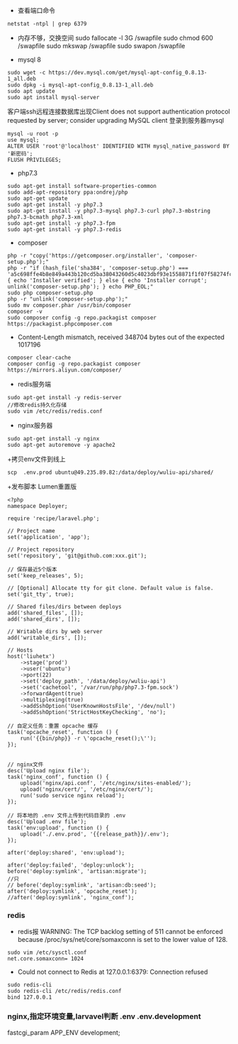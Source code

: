 + 查看端口命令
```
netstat -ntpl | grep 6379
```
+ 内存不够，交换空间
sudo fallocate -l 3G /swapfile
sudo chmod 600 /swapfile
sudo mkswap /swapfile
sudo swapon /swapfile

+ mysql 8
```
sudo wget -c https://dev.mysql.com/get/mysql-apt-config_0.8.13-1_all.deb 
sudo dpkg -i mysql-apt-config_0.8.13-1_all.deb
sudo apt update
sudo apt install mysql-server
```
客户端ssh远程连接数据库出现Client does not support authentication protocol requested by server; consider upgrading MySQL client
登录到服务器mysql
```
mysql -u root -p
use mysql;
ALTER USER 'root'@'localhost' IDENTIFIED WITH mysql_native_password BY '新密码';
FLUSH PRIVILEGES;
```
+ php7.3
```
sudo apt-get install software-properties-common
sudo add-apt-repository ppa:ondrej/php
sudo apt-get update
sudo apt-get install -y php7.3
sudo apt-get install -y php7.3-mysql php7.3-curl php7.3-mbstring php7.3-bcmath php7.3-xml
sudo apt-get install -y php7.3-fpm
sudo apt-get install -y php7.3-redis
```

+ composer
```
php -r "copy('https://getcomposer.org/installer', 'composer-setup.php');"
php -r "if (hash_file('sha384', 'composer-setup.php') === 'a5c698ffe4b8e849a443b120cd5ba38043260d5c4023dbf93e1558871f1f07f58274fc6f4c93bcfd858c6bd0775cd8d1') { echo 'Installer verified'; } else { echo 'Installer corrupt'; unlink('composer-setup.php'); } echo PHP_EOL;"
sudo php composer-setup.php
php -r "unlink('composer-setup.php');"
sudo mv composer.phar /usr/bin/composer
composer -v
sudo composer config -g repo.packagist composer https://packagist.phpcomposer.com
```
+ Content-Length mismatch, received 348704 bytes out of the expected 1017196
```
composer clear-cache
composer config -g repo.packagist composer https://mirrors.aliyun.com/composer/
```


+ redis服务端
```
sudo apt-get install -y redis-server
//修改redis持久化存储
sudo vim /etc/redis/redis.conf
```

+ nginx服务器
```
sudo apt-get install -y nginx
sudo apt-get autoremove -y apache2
```

+拷贝env文件到线上
```
scp  .env.prod ubuntu@49.235.89.82:/data/deploy/wuliu-api/shared/
```

+发布脚本 Lumen重置版
```
<?php
namespace Deployer;

require 'recipe/laravel.php';

// Project name
set('application', 'app');

// Project repository
set('repository', 'git@github.com:xxx.git');

// 保存最近5个版本
set('keep_releases', 5);

// [Optional] Allocate tty for git clone. Default value is false.
set('git_tty', true);

// Shared files/dirs between deploys
add('shared_files', []);
add('shared_dirs', []);

// Writable dirs by web server
add('writable_dirs', []);

// Hosts
host('liuhetx')
    ->stage('prod')
    ->user('ubuntu')
    ->port(22)
    ->set('deploy_path', '/data/deploy/wuliu-api')
    ->set('cachetool', '/var/run/php/php7.3-fpm.sock')
    ->forwardAgent(true)
    ->multiplexing(true)
    ->addSshOption('UserKnownHostsFile', '/dev/null')
    ->addSshOption('StrictHostKeyChecking', 'no');

// 自定义任务：重置 opcache 缓存
task('opcache_reset', function () {
    run('{{bin/php}} -r \'opcache_reset();\'');
});


// nginx文件
desc('Upload nginx file');
task('nginx_conf', function () {
    upload('nginx/api.conf', '/etc/nginx/sites-enabled/');
    upload('nginx/cert/', '/etc/nginx/cert/');
    run('sudo service nginx reload');
});

// 将本地的 .env 文件上传到代码目录的 .env
desc('Upload .env file');
task('env:upload', function () {
    upload('./.env.prod', '{{release_path}}/.env');
});

after('deploy:shared', 'env:upload');

after('deploy:failed', 'deploy:unlock');
before('deploy:symlink', 'artisan:migrate');
//只
// before('deploy:symlink', 'artisan:db:seed');
after('deploy:symlink', 'opcache_reset');
//after('deploy:symlink', 'nginx_conf');

```
### redis
+ redis报 WARNING: The TCP backlog setting of 511 cannot be enforced because /proc/sys/net/core/somaxconn is set to the lower value of 128.
```
sudo vim /etc/sysctl.conf
net.core.somaxconn= 1024
```
+ Could not connect to Redis at 127.0.0.1:6379: Connection refused
```
sudo redis-cli
sudo redis-cli /etc/redis/redis.conf
bind 127.0.0.1
```

### nginx,指定环境变量,larvavel判断 .env  .env.development
fastcgi_param  APP_ENV development;